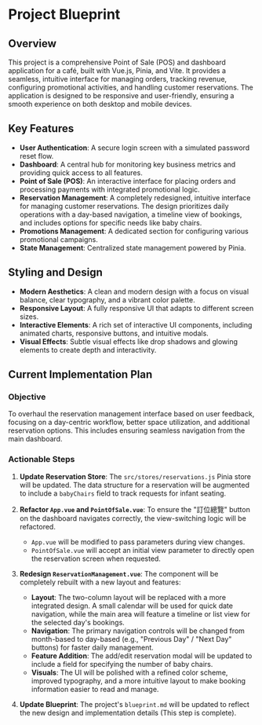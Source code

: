 # Project Blueprint

## Overview

This project is a comprehensive Point of Sale (POS) and dashboard application for a café, built with Vue.js, Pinia, and Vite. It provides a seamless, intuitive interface for managing orders, tracking revenue, configuring promotional activities, and handling customer reservations. The application is designed to be responsive and user-friendly, ensuring a smooth experience on both desktop and mobile devices.

## Key Features

- **User Authentication**: A secure login screen with a simulated password reset flow.
- **Dashboard**: A central hub for monitoring key business metrics and providing quick access to all features.
- **Point of Sale (POS)**: An interactive interface for placing orders and processing payments with integrated promotional logic.
- **Reservation Management**: A completely redesigned, intuitive interface for managing customer reservations. The design prioritizes daily operations with a day-based navigation, a timeline view of bookings, and includes options for specific needs like baby chairs.
- **Promotions Management**: A dedicated section for configuring various promotional campaigns.
- **State Management**: Centralized state management powered by Pinia.

## Styling and Design

- **Modern Aesthetics**: A clean and modern design with a focus on visual balance, clear typography, and a vibrant color palette.
- **Responsive Layout**: A fully responsive UI that adapts to different screen sizes.
- **Interactive Elements**: A rich set of interactive UI components, including animated charts, responsive buttons, and intuitive modals.
- **Visual Effects**: Subtle visual effects like drop shadows and glowing elements to create depth and interactivity.

## Current Implementation Plan

### Objective

To overhaul the reservation management interface based on user feedback, focusing on a day-centric workflow, better space utilization, and additional reservation options. This includes ensuring seamless navigation from the main dashboard.

### Actionable Steps

1.  **Update Reservation Store**: The `src/stores/reservations.js` Pinia store will be updated. The data structure for a reservation will be augmented to include a `babyChairs` field to track requests for infant seating.

2.  **Refactor `App.vue` and `PointOfSale.vue`**: To ensure the "訂位總覽" button on the dashboard navigates correctly, the view-switching logic will be refactored.
    -   `App.vue` will be modified to pass parameters during view changes.
    -   `PointOfSale.vue` will accept an initial view parameter to directly open the reservation screen when requested.

3.  **Redesign `ReservationManagement.vue`**: The component will be completely rebuilt with a new layout and features:
    -   **Layout**: The two-column layout will be replaced with a more integrated design. A small calendar will be used for quick date navigation, while the main area will feature a timeline or list view for the selected day's bookings.
    -   **Navigation**: The primary navigation controls will be changed from month-based to day-based (e.g., "Previous Day" / "Next Day" buttons) for faster daily management.
    -   **Feature Addition**: The add/edit reservation modal will be updated to include a field for specifying the number of baby chairs.
    -   **Visuals**: The UI will be polished with a refined color scheme, improved typography, and a more intuitive layout to make booking information easier to read and manage.

4.  **Update Blueprint**: The project's `blueprint.md` will be updated to reflect the new design and implementation details (This step is complete).
